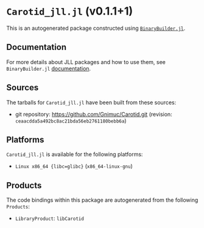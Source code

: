 # `Carotid_jll.jl` (v0.1.1+1)

This is an autogenerated package constructed using [`BinaryBuilder.jl`](https://github.com/JuliaPackaging/BinaryBuilder.jl).

## Documentation

For more details about JLL packages and how to use them, see `BinaryBuilder.jl` [documentation](https://docs.binarybuilder.org/stable/jll/).

## Sources

The tarballs for `Carotid_jll.jl` have been built from these sources:

* git repository: https://github.com/Gnimuc/Carotid.git (revision: `ceaacdda5a492bc8ac21bda56eb2761180bebb6a`)

## Platforms

`Carotid_jll.jl` is available for the following platforms:

* `Linux x86_64 {libc=glibc}` (`x86_64-linux-gnu`)

## Products

The code bindings within this package are autogenerated from the following `Products`:

* `LibraryProduct`: `libCarotid`
